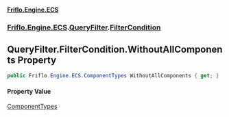 #### [Friflo.Engine.ECS](index.md 'index')
### [Friflo.Engine.ECS](Friflo.Engine.ECS.md 'Friflo.Engine.ECS').[QueryFilter](QueryFilter.md 'Friflo.Engine.ECS.QueryFilter').[FilterCondition](QueryFilter.FilterCondition.md 'Friflo.Engine.ECS.QueryFilter.FilterCondition')

## QueryFilter.FilterCondition.WithoutAllComponents Property

```csharp
public Friflo.Engine.ECS.ComponentTypes WithoutAllComponents { get; }
```

#### Property Value
[ComponentTypes](ComponentTypes.md 'Friflo.Engine.ECS.ComponentTypes')